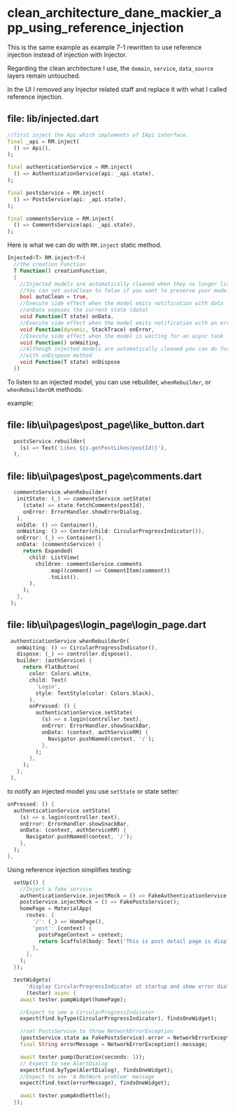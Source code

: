 # clean_architecture_dane_mackier_app_using_reference_injection

This is the same example as example 7-1 rewritten to use reference injection instead of injection with Injector.

Regarding the clean architecture I use, the `domain`, `service`, `data_source` layers remain untouched.

In the UI I removed any Injector related staff and replace it with what I called reference injection.

## file: lib/injected.dart

```dart
//first inject the Api which implements of IApi interface.
final _api = RM.inject(
  () => Api(),
);

final authenticationService = RM.inject(
  () => AuthenticationService(api: _api.state),
);

final postsService = RM.inject(
  () => PostsService(api: _api.state),
);

final commentsService = RM.inject(
  () => CommentsService(api: _api.state),
);
```

Here is what we can do with `RM.inject` static method.

```dart
Injected<T> RM.inject<T>(
  //the creation Function
  T Function() creationFunction, 
  {
    //Injected models are automatically cleaned when they no longer listened to.
    //You can set autoClean to false if you want to preserve your model state.
    bool autoClean = true, 
    //Execute side effect when the model emits notification with data
    //onDate exposes the current state (data)
    void Function(T state) onData, 
    //Execute side effect when the model emits notification with an error
    void Function(dynamic, StackTrace) onError, 
    //Execute side effect when the model is waiting for an async task
    void Function() onWaiting, 
    //Although injected models are automatically cleaned you can do further cleaning
    //with onDispose method
    void Function(T state) onDispose
  })
```
To listen to an injected model, you can use rebuilder, `whenRebuilder`, or `whenRebuilderOR` methods:

example:

## file: lib\ui\pages\post_page\like_button.dart
```dart
  postsService.rebuilder(
    (s) => Text('Likes ${s.getPostLikes(postId)}'),
  ),
```

## file: lib\ui\pages\post_page\comments.dart
```dart
  commentsService.whenRebuilder(
   initState: (_) => commentsService.setState(
     (state) => state.fetchComments(postId),
     onError: ErrorHandler.showErrorDialog,
   ),
   onIdle: () => Container(),
   onWaiting: () => Center(child: CircularProgressIndicator()),
   onError: (_) => Container(),
   onData: (commentsService) {
     return Expanded(
       child: ListView(
         children: commentsService.comments
             .map((comment) => CommentItem(comment))
             .toList(),
       ),
     );
   },
 );
```

## file: lib\ui\pages\login_page\login_page.dart
```dart
 authenticationService.whenRebuilderOr(
   onWaiting: () => CircularProgressIndicator(),
   dispose: (_) => controller.dispose(),
   builder: (authService) {
     return FlatButton(
       color: Colors.white,
       child: Text(
         'Login',
         style: TextStyle(color: Colors.black),
       ),
       onPressed: () {
         authenticationService.setState(
           (s) => s.login(controller.text),
           onError: ErrorHandler.showSnackBar,
           onData: (context, authServiceRM) {
             Navigator.pushNamed(context, '/');
           },
         );
       },
     );
   },
 ),
```

to notify an injected model you use `setState` or state setter:

```dart
onPressed: () {
  authenticationService.setState(
    (s) => s.login(controller.text),
    onError: ErrorHandler.showSnackBar,
    onData: (context, authServiceRM) {
      Navigator.pushNamed(context, '/');
    },
  );
},
```

Using reference injection simplifies testing:

```dart
  setUp(() {
    //Inject a fake service
    authenticationService.injectMock = () => FakeAuthenticationService();
    postsService.injectMock = () => FakePostsService();
    homePage = MaterialApp(
      routes: {
        '/': (_) => HomePage(),
        'post': (context) {
          postsPageContext = context;
          return Scaffold(body: Text('This is post detail page is displayed'));
        },
      },
    );
  });

  testWidgets(
      'display CircularProgressIndicator at startup and show error dialog on NetworkErrorException',
      (tester) async {
    await tester.pumpWidget(homePage);

    //Expect to see a CircularProgressIndicator
    expect(find.byType(CircularProgressIndicator), findsOneWidget);

    //set PostsService to throw NetworkErrorException
    (postsService.state as FakePostsService).error = NetworkErrorException();
    final String errorMessage = NetworkErrorException().message;

    await tester.pump(Duration(seconds: 1));
    // Expect to see AlertDialog
    expect(find.byType(AlertDialog), findsOneWidget);
    //Expect to see 'A NetWork problem' message
    expect(find.text(errorMessage), findsOneWidget);

    await tester.pumpAndSettle();
  });
```